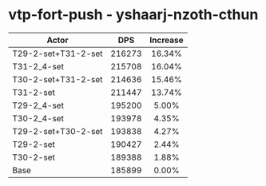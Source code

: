 # vtp-fort-push - yshaarj-nzoth-cthun
| Actor | DPS | Increase |
|---|:---:|:---:|
|T29-2-set+T31-2-set|216273|16.34%|
|T31-2_4-set|215708|16.04%|
|T30-2-set+T31-2-set|214636|15.46%|
|T31-2-set|211447|13.74%|
|T29-2_4-set|195200|5.00%|
|T30-2_4-set|193978|4.35%|
|T29-2-set+T30-2-set|193838|4.27%|
|T29-2-set|190427|2.44%|
|T30-2-set|189388|1.88%|
|Base|185899|0.00%|
